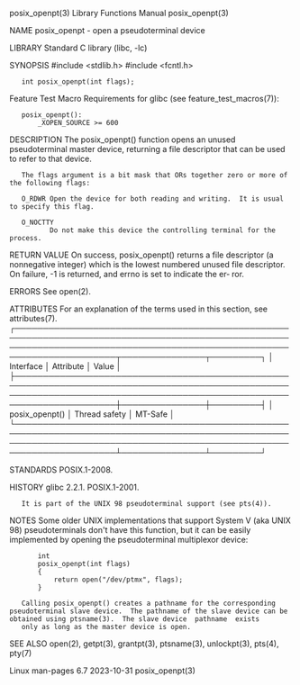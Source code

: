 posix_openpt(3)                                                                           Library Functions Manual                                                                          posix_openpt(3)

NAME
       posix_openpt - open a pseudoterminal device

LIBRARY
       Standard C library (libc, -lc)

SYNOPSIS
       #include <stdlib.h>
       #include <fcntl.h>

       int posix_openpt(int flags);

   Feature Test Macro Requirements for glibc (see feature_test_macros(7)):

       posix_openpt():
           _XOPEN_SOURCE >= 600

DESCRIPTION
       The posix_openpt() function opens an unused pseudoterminal master device, returning a file descriptor that can be used to refer to that device.

       The flags argument is a bit mask that ORs together zero or more of the following flags:

       O_RDWR Open the device for both reading and writing.  It is usual to specify this flag.

       O_NOCTTY
              Do not make this device the controlling terminal for the process.

RETURN VALUE
       On  success, posix_openpt() returns a file descriptor (a nonnegative integer) which is the lowest numbered unused file descriptor.  On failure, -1 is returned, and errno is set to indicate the er‐
       ror.

ERRORS
       See open(2).

ATTRIBUTES
       For an explanation of the terms used in this section, see attributes(7).
       ┌────────────────────────────────────────────────────────────────────────────────────────────────────────────────────────────────────────────────────────────────────────┬───────────────┬─────────┐
       │ Interface                                                                                                                                                              │ Attribute     │ Value   │
       ├────────────────────────────────────────────────────────────────────────────────────────────────────────────────────────────────────────────────────────────────────────┼───────────────┼─────────┤
       │ posix_openpt()                                                                                                                                                         │ Thread safety │ MT-Safe │
       └────────────────────────────────────────────────────────────────────────────────────────────────────────────────────────────────────────────────────────────────────────┴───────────────┴─────────┘

STANDARDS
       POSIX.1-2008.

HISTORY
       glibc 2.2.1.  POSIX.1-2001.

       It is part of the UNIX 98 pseudoterminal support (see pts(4)).

NOTES
       Some older UNIX implementations that support System V (aka UNIX 98) pseudoterminals don't have this function, but it can be easily implemented by opening the pseudoterminal multiplexor device:

           int
           posix_openpt(int flags)
           {
               return open("/dev/ptmx", flags);
           }

       Calling posix_openpt() creates a pathname for the corresponding pseudoterminal slave device.  The pathname of the slave device can be obtained using ptsname(3).  The slave device  pathname  exists
       only as long as the master device is open.

SEE ALSO
       open(2), getpt(3), grantpt(3), ptsname(3), unlockpt(3), pts(4), pty(7)

Linux man-pages 6.7                                                                              2023-10-31                                                                                 posix_openpt(3)
